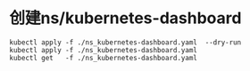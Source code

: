 # 创建ns/kubernetes-dashboard
```
kubectl apply -f ./ns_kubernetes-dashboard.yaml  --dry-run
kubectl apply -f ./ns_kubernetes-dashboard.yaml
kubectl get   -f ./ns_kubernetes-dashboard.yaml
```
